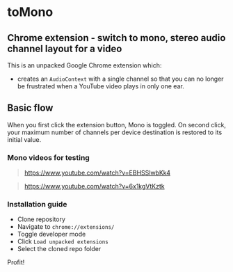 # toMono
## Chrome extension - switch to mono, stereo audio channel layout for a video ##

This is an unpacked Google Chrome extension which:
  - creates an `AudioContext` with a single channel so that you can no longer be frustrated when a YouTube video plays in only one ear.

##  Basic flow ##
When you first click the extension button, Mono is toggled.
On second click, your maximum number of channels per device destination is restored to its initial value.

### Mono videos for testing ###

>https://www.youtube.com/watch?v=EBHSSlwbKk4

>https://www.youtube.com/watch?v=6x1kgVtKztk

### Installation guide ###
- Clone repository
- Navigate to `chrome://extensions/`
- Toggle developer mode
- Click `Load unpacked extensions`
- Select the cloned repo folder

Profit!
